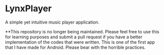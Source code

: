 # LynxPlayer
A simple yet intuitive music player application.


**This repository is no longer being maintained. Please feel free to use this for learning purposes and submit a pull request if you have a better implementation of the codes that were written. This is one of the first app that I have made for Android. Please bear with the horrible practices.
